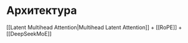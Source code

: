 # Архитектура
[[Latent Multihead Attention|Multihead Latent Attention]] + [[RoPE]] + [[DeepSeekMoE]]
